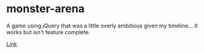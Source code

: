 # monster-arena
A game using jQuery that was a little overly ambitious given my timeline... It works but isn't feature complete.

[Link](https://catkinson19.github.io/monster-arena/)
